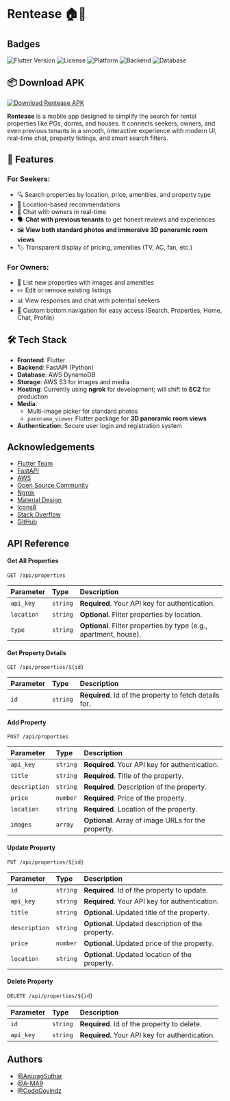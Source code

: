 # Rentease 🏠📱


## Badges

![Flutter Version](https://img.shields.io/badge/Flutter-3.16.0-blue.svg)
![License](https://img.shields.io/badge/License-MIT-green.svg)
![Platform](https://img.shields.io/badge/Platform-Android%20%7C%20iOS-orange.svg)
![Backend](https://img.shields.io/badge/Backend-FastAPI-009688.svg)
![Database](https://img.shields.io/badge/Database-AWS%20DynamoDB-FF9900.svg)

## 📦 Download APK

[![Download Rentease APK](https://logowik.com/content/uploads/images/download-android-apk-badge9385.logowik.com.webp)](https://drive.google.com/file/d/1qfVJGNrQm5P3yGrd835gByfp6BDbj1gp/view?usp=sharing)

**Rentease** is a mobile app designed to simplify the search for rental properties like PGs, dorms, and houses. It connects seekers, owners, and even previous tenants in a smooth, interactive experience with modern UI, real-time chat, property listings, and smart search filters.

## 🚀 Features

### For Seekers:
- 🔍 Search properties by location, price, amenities, and property type
- 📍 Location-based recommendations
- 💬 Chat with owners in real-time
- 🗣️ **Chat with previous tenants** to get honest reviews and experiences
- 🖼️ **View both standard photos and immersive 3D panoramic room views**
- 🏷️ Transparent display of pricing, amenities (TV, AC, fan, etc.)

### For Owners:
- 🏡 List new properties with images and amenities
- ✏️ Edit or remove existing listings
- 📊 View responses and chat with potential seekers
- 🧭 Custom bottom navigation for easy access (Search, Properties, Home, Chat, Profile)

## 🛠 Tech Stack

- **Frontend**: Flutter
- **Backend**: FastAPI (Python)
- **Database**: AWS DynamoDB
- **Storage**: AWS S3 for images and media
- **Hosting**: Currently using **ngrok** for development; will shift to **EC2** for production
- **Media**: 
  - Multi-image picker for standard photos
  - `panorama_viewer` Flutter package for **3D panoramic room views**
- **Authentication**: Secure user login and registration system



## Acknowledgements

- [Flutter Team](https://flutter.dev)
- [FastAPI](https://fastapi.tiangolo.com)
- [AWS](https://aws.amazon.com)
- [Open Source Community](https://opensource.org)
- [Ngrok](https://ngrok.com)
- [Material Design](https://material.io)
- [Icons8](https://icons8.com)
- [Stack Overflow](https://stackoverflow.com)
- [GitHub](https://github.com)

## API Reference

#### Get All Properties

```http
GET /api/properties
```

| Parameter  | Type     | Description                          |
| :--------- | :------- | :----------------------------------- |
| `api_key`  | `string` | **Required**. Your API key for authentication. |
| `location` | `string` | **Optional**. Filter properties by location. |
| `type`     | `string` | **Optional**. Filter properties by type (e.g., apartment, house). |

#### Get Property Details

```http
GET /api/properties/${id}
```

| Parameter | Type     | Description                          |
| :-------- | :------- | :----------------------------------- |
| `id`      | `string` | **Required**. Id of the property to fetch details for. |

#### Add Property

```http
POST /api/properties
```

| Parameter      | Type     | Description                          |
| :------------- | :------- | :----------------------------------- |
| `api_key`      | `string` | **Required**. Your API key for authentication. |
| `title`        | `string` | **Required**. Title of the property. |
| `description`  | `string` | **Required**. Description of the property. |
| `price`        | `number` | **Required**. Price of the property. |
| `location`     | `string` | **Required**. Location of the property. |
| `images`       | `array`  | **Optional**. Array of image URLs for the property. |

#### Update Property

```http
PUT /api/properties/${id}
```

| Parameter | Type     | Description                          |
| :-------- | :------- | :----------------------------------- |
| `id`      | `string` | **Required**. Id of the property to update. |
| `api_key` | `string` | **Required**. Your API key for authentication. |
| `title`    | `string` | **Optional**. Updated title of the property. |
| `description` | `string` | **Optional**. Updated description of the property. |
| `price`    | `number` | **Optional**. Updated price of the property. |
| `location` | `string` | **Optional**. Updated location of the property. |

#### Delete Property

```http
DELETE /api/properties/${id}
```

| Parameter | Type     | Description                          |
| :-------- | :------- | :----------------------------------- |
| `id`      | `string` | **Required**. Id of the property to delete. |
| `api_key` | `string` | **Required**. Your API key for authentication. |

## Authors

- [@AnuragSuthar](https://github.com/AnuragSuthar)
- [@A-MA9](https://github.com/A-MA9)
- [@CodeGovindz](https://github.com/CodeGovindz)

